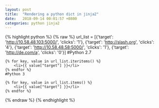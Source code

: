 ```yaml
---
layout: post
title:  "Rendering a python dict in jinja2"
date:   2018-09-14 00:01:57 +0800
categories: python jinja2
---
```

{% highlight python %}
{% raw %}
   url_list = [{'target': 'http://10.58.48.103:5000/', 'clicks': '1'}, 
                {'target': 'http://slash.org', 'clicks': '4'},
                {'target': 'http://10.58.48.58:5000/', 'clicks': '1'},
                {'target': 'http://de.com/a', 'clicks': '0'}]
    #Python 2.7

    {% for key, value in url_list.iteritems() %}
        <li>{{ value["target"] }}</li> 
    {% endfor %}
    #Python 3

    {% for key, value in url_list.items() %}
        <li>{{ value["target"] }}</li> 
    {% endfor %}

{% endraw %}
{% endhighlight %}
